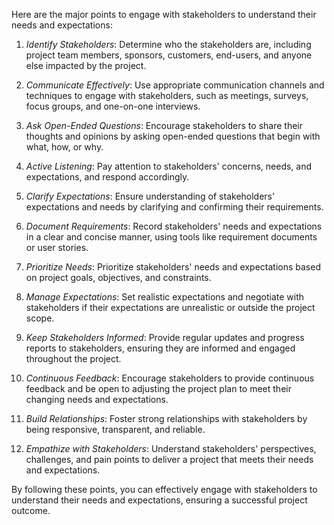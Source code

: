 Here are the major points to engage with stakeholders to understand their needs and expectations:

1. *Identify Stakeholders*: Determine who the stakeholders are, including project team members, sponsors, customers, end-users, and anyone else impacted by the project.

2. *Communicate Effectively*: Use appropriate communication channels and techniques to engage with stakeholders, such as meetings, surveys, focus groups, and one-on-one interviews.

3. *Ask Open-Ended Questions*: Encourage stakeholders to share their thoughts and opinions by asking open-ended questions that begin with what, how, or why.

4. *Active Listening*: Pay attention to stakeholders' concerns, needs, and expectations, and respond accordingly.

5. *Clarify Expectations*: Ensure understanding of stakeholders' expectations and needs by clarifying and confirming their requirements.

6. *Document Requirements*: Record stakeholders' needs and expectations in a clear and concise manner, using tools like requirement documents or user stories.

7. *Prioritize Needs*: Prioritize stakeholders' needs and expectations based on project goals, objectives, and constraints.

8. *Manage Expectations*: Set realistic expectations and negotiate with stakeholders if their expectations are unrealistic or outside the project scope.

9. *Keep Stakeholders Informed*: Provide regular updates and progress reports to stakeholders, ensuring they are informed and engaged throughout the project.

10. *Continuous Feedback*: Encourage stakeholders to provide continuous feedback and be open to adjusting the project plan to meet their changing needs and expectations.

11. *Build Relationships*: Foster strong relationships with stakeholders by being responsive, transparent, and reliable.

12. *Empathize with Stakeholders*: Understand stakeholders' perspectives, challenges, and pain points to deliver a project that meets their needs and expectations.

By following these points, you can effectively engage with stakeholders to understand their needs and expectations, ensuring a successful project outcome.